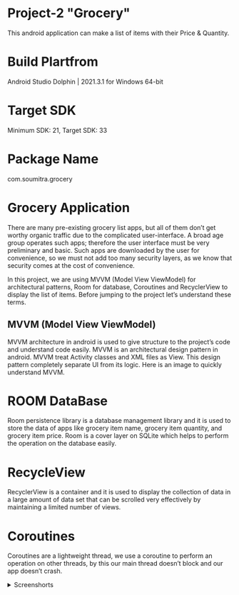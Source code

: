 # Project-2 "Grocery"

This android application can make a list of items with their Price & Quantity.

# Build Plartfrom

Android Studio Dolphin | 2021.3.1 for Windows 64-bit

# Target SDK

Minimum SDK: 21, Target SDK: 33

# Package Name

com.soumitra.grocery

# Grocery Application

There are many pre-existing grocery list apps, but all of them don’t get worthy organic traffic due to the complicated user-interface. A broad age group operates such apps; therefore the user interface must be very preliminary and basic. Such apps are downloaded by the user for convenience, so we must not add too many security layers, as we know that security comes at the cost of convenience.

In this project, we are using MVVM (Model View ViewModel) for architectural patterns, Room for database, Coroutines and RecyclerView to display the list of items. Before jumping to the project let’s understand these terms.


## MVVM (Model View ViewModel)

MVVM architecture in android is used to give structure to the project’s code and understand code easily. MVVM is an architectural design pattern in android. MVVM treat Activity classes and XML files as View. This design pattern completely separate UI from its logic. Here is an image to quickly understand MVVM.  


# ROOM DataBase

Room persistence library is a database management library and it is used to store the data of apps like grocery item name, grocery item quantity, and grocery item price. Room is a cover layer on SQLite which helps to perform the operation on the database easily.

# RecycleView

RecyclerView is a container and it is used to display the collection of data in a large amount of data set that can be scrolled very effectively by maintaining a limited number of views.


# Coroutines

Coroutines are a lightweight thread, we use a coroutine to perform an operation on other threads, by this our main thread doesn’t block and our app doesn’t crash.

<details>
     <summary> Screenshorts </summary>
  
   Screen Splash               | Adding to list           |  Grocery list preview |  Delete Items
:-------------------------:|:-------------------------:|:-------------------------:|:-------------------------:
![](https://user-images.githubusercontent.com/90763881/192113706-3d4f691a-5413-47a8-8da4-9de571b9f3c9.jpg)|![](https://user-images.githubusercontent.com/90763881/192113755-42a0b5f3-b9c7-46e6-bc4d-de90d5d7a9c3.jpg))|![](https://user-images.githubusercontent.com/90763881/192113778-b129b801-978b-4519-b62a-002fc3cdbe7f.jpg)|![](https://user-images.githubusercontent.com/90763881/192113817-08587d8c-cb9d-4f17-a7b7-239bb76401d6.jpg)|
  
</details>
